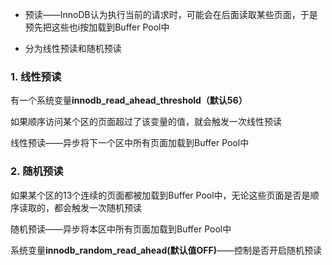 * 预读——InnoDB认为执行当前的请求时，可能会在后面读取某些页面，于是预先把这些也i按加载到Buffer Pool中

* 分为线性预读和随机预读



### 1. 线性预读

有一个系统变量**innodb_read_ahead_threshold（默认56）**

如果顺序访问某个区的页面超过了该变量的值，就会触发一次线性预读

线性预读——异步将下一个区中所有页面加载到Buffer Pool中



### 2. 随机预读

如果某个区的13个连续的页面都被加载到Buffer Pool中，无论这些页面是否是顺序读取的，都会触发一次随机预读

随机预读——异步将本区中所有页面加载到Buffer Pool中

系统变量**innodb_random_read_ahead(默认值OFF)**——控制是否开启随机预读